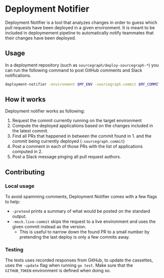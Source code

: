 # Deployment Notifier

Deployment Notifier is a tool that analyzes changes in order to guess which pull requests have been deployed in a given environment.
It is meant to be included in deploymement pipeline to automatically notify teammates that their changes have been deployed.

## Usage

In a deployment repository (such as `sourcegraph/deploy-sourcegraph-*`) you can run the following command to post GitHub comments and Slack notifications.

```sh
deployment-notifier -environment $MY_ENV -sourcegraph.commit $MY_COMMIT
```

## How it works

Deployment notifier works as following:

1. Request the commit currently running on the target environment
2. Compute the deployed applications based on the changes included in the latest commit.
3. Find all PRs that happened in between the commit found in 1. and the commit being currently deployed (`-sourcegraph.commit`)
4. Post a comment in each of those PRs with the list of applications computed in 2.
5. Post a Slack message pinging all pull request authors.

## Contributing

### Local usage

To avoid spamming comments, Deployment Notifier comes with a few flags to help:

- `-pretend` prints a summary of what would be posted on the standard output.
- `-mock.live-commit` skips the request to a live environment and uses the given commit instead as the version.
  - This is useful to narrow down the found PR to a small number by pretending the last deploy is only a few commits away.

### Testing

The tests uses recorded responses from GitHub, to update the cassettes, uses the `-update` flag when running `go test`. Make sure
that the `GITHUB_TOKEN` environment is defined when doing so.

